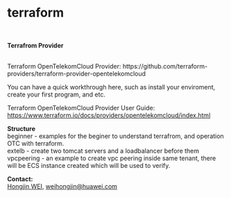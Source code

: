 # terraform
<br/>

**Terrafrom Provider**

<br/>
Terraform OpenTelekomCloud Provider: 	
https://github.com/terraform-providers/terraform-provider-opentelekomcloud 

You can have a quick workthrough here, such as install your enviroment, create your first program, and etc.

Terraform OpenTelekomCloud Provider User Guide:
https://www.terraform.io/docs/providers/opentelekomcloud/index.html



**Structure**
<br/>
beginner - examples for the beginer to understand terrafrom, and operation OTC with terraform.<br>
extelb - create two tomcat servers and a loadbalancer before them <br>
vpcpeering - an example to create vpc peering inside same tenant, there will be ECS instance created which will be used to verify. 

**Contact:**<br/>
[Hongjin WEI](https://github.com/weihj1999), weihongjin@huawei.com

